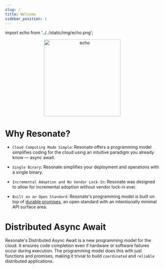 ```yaml
---
slug: /
title: Welcome
sidebar_position: 1
---
```


import echo from '../../static/img/echo.png';

<center>
<img src={echo} alt="echo" width="250" /> 
</center>

# Why Resonate?

- `Cloud Computing Made Simple`: Resonate offers a programming model simplifies coding for the cloud using an intuitive paradigm you already know — async await.

- `Single Binary`: Resonate simplifies your deployment and operations with a single binary.

- `Incremental Adoption and No Vendor Lock-In`: Resonate was designed to allow for incremental adoption without vendor lock-in ever.

- `Built on an Open Standard`: Resonate's programming model is built on top of [durable promises](/reference/durable-promises.md), an open standard with an intentionally minimal API surface area.

# Distributed Async Await

Resonate's Distributed Async Await is a new programming model for the cloud. It ensures code completion even if hardware or software failures occur during execution. The programming model does this with just functions and promises, making it trivial to build `coordinated` and `reliable` distributed applications.
